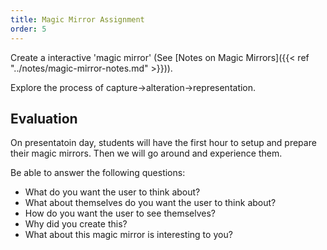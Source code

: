 ```yaml
---
title: Magic Mirror Assignment
order: 5
---
```


Create a interactive 'magic mirror' (See [Notes on Magic Mirrors]({{< ref "../notes/magic-mirror-notes.md" >}})).

Explore the process of capture->alteration->representation.

## Evaluation
On presentatoin day, students will have the first hour to setup and prepare their magic mirrors. Then we will go around and experience them.

Be able to answer the following questions:
- What do you want the user to think about?
- What about themselves do you want the user to think about?
- How do you want the user to see themselves?
- Why did you create this?
- What about this magic mirror is interesting to you?